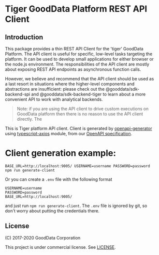 # Tiger GoodData Platform REST API Client

## Introduction

This package provides a thin REST API Client for the 'tiger' GoodData Platform. The API client is useful for specific,
low-level tasks targeting the platform. It can be used to develop small applications for either browser or the node.js
environment. The responsibilities of the API client are mostly about exposing REST API endpoints as asynchronous function calls.

However, we believe and recommend that the API client should be used as a last resort in situations where the higher-level
components and abstractions are insufficient: please check out the @gooddata/sdk-backend-spi and
@gooddata/sdk-backend-tiger to learn about a more convenient API to work with analytical backends.

> Note: if you are using the API client to drive custom executions on GoodData platform then there is no reason to
> use the API client directly. The

This is Tiger platform API client. Client is generated by [openapi-generator](https://github.com/OpenAPITools/openapi-generator) using [typescript-axios](https://github.com/OpenAPITools/openapi-generator/tree/master/modules/openapi-generator/src/main/resources/typescript-axios) module, from our [OpenAPI specification](https://github.com/OAI/OpenAPI-Specification).

# Client generation example:

`BASE_URL=http://localhost:9005/ USERNAME=username PASSWORD=password npm run generate-client`

Or you can create a `.env` file with the following format

```
USERNAME=username
PASSWORD=password
BASE_URL=http://localhost:9005/
```

and just run `npm run generate-client`. The `.env` file is ignored by git, so don't worry about putting the credentials there.

## License

(C) 2017-2020 GoodData Corporation

This project is under commercial license. See [LICENSE](LICENSE).
